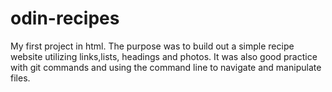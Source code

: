 # odin-recipes
My first project in html. The purpose was to build out a simple recipe website utilizing links,lists, headings and photos.
It was also good practice with git commands and using the command line to navigate and manipulate files.
